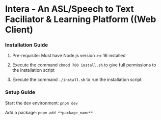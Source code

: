 # Intera - An ASL/Speech to Text Faciliator & Learning Platform ((Web Client)

### Installation Guide

1. Pre-requisite: Must have Node.js version >= 16 installed

2. Execute the command `chmod 700 install.sh` to give full permissions to the installation script

3. Execute the command `./install.sh` to run the installation script

### Setup Guide

Start the dev environment: `pnpm dev`

Add a package: `pnpm add **package_name**`
